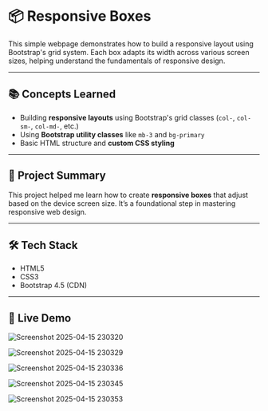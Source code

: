 # 📦 Responsive Boxes

This simple webpage demonstrates how to build a responsive layout using Bootstrap's grid system. Each box adapts its width across various screen sizes, helping understand the fundamentals of responsive design.

---

## 📚 Concepts Learned

- Building **responsive layouts** using Bootstrap's grid classes (`col-`, `col-sm-`, `col-md-`, etc.)
- Using **Bootstrap utility classes** like `mb-3` and `bg-primary`
- Basic HTML structure and **custom CSS styling**

---

## 🧠 Project Summary

This project helped me learn how to create **responsive boxes** that adjust based on the device screen size. It’s a foundational step in mastering responsive web design.

---

## 🛠️ Tech Stack

- HTML5  
- CSS3  
- Bootstrap 4.5 (CDN)

---

## 🔗 Live Demo
![Screenshot 2025-04-15 230320](https://github.com/user-attachments/assets/5a86785c-eb5e-463a-9b26-626ed950959b)

![Screenshot 2025-04-15 230329](https://github.com/user-attachments/assets/ce908a0e-d1cc-453d-addd-785ba4960243)


![Screenshot 2025-04-15 230336](https://github.com/user-attachments/assets/bf2b49fa-9a12-4e7c-9ff7-d906dc0bee99)

![Screenshot 2025-04-15 230345](https://github.com/user-attachments/assets/5c10165e-bea0-45cc-994c-ab9c66c7075d)


![Screenshot 2025-04-15 230353](https://github.com/user-attachments/assets/1f3bdce8-498c-4c50-af31-dc842bb9c41b)


